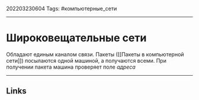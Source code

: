  202203230604
Tags: #компьютерные_сети

---

# Широковещательные сети

Обладают единым каналом связи.  Пакеты ([[Пакеты в компьютерной сети]]) посылаются одной машиной, а получаются всеми. При получении пакета машина проверяет поле *адреса*

---
## Links

